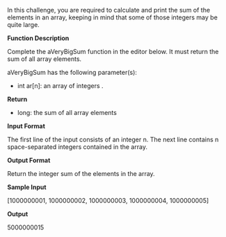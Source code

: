 In this challenge, you are required to calculate and print the sum of the elements in an array, keeping in mind that some of those integers may be quite large.

**Function Description**

Complete the aVeryBigSum function in the editor below. It must return the sum of all array elements.

aVeryBigSum has the following parameter(s):

- int ar[n]: an array of integers .

**Return**

- long: the sum of all array elements

**Input Format**

The first line of the input consists of an integer n.
The next line contains n space-separated integers contained in the array.

**Output Format**

Return the integer sum of the elements in the array.

**Sample Input**

[1000000001, 1000000002, 1000000003, 1000000004, 1000000005]

**Output**

5000000015